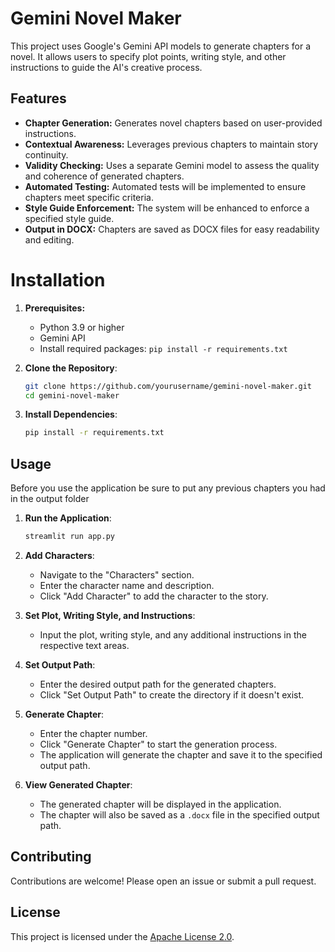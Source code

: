 # Gemini Novel Maker

This project uses Google's Gemini API models to generate chapters for a novel.  It allows users to specify plot points, writing style, and other instructions to guide the AI's creative process.

## Features

* **Chapter Generation:**  Generates novel chapters based on user-provided instructions.
* **Contextual Awareness:** Leverages previous chapters to maintain story continuity.
* **Validity Checking:** Uses a separate Gemini model to assess the quality and coherence of generated chapters.
* **Automated Testing:**   Automated tests will be implemented to ensure chapters meet specific criteria.
* **Style Guide Enforcement:** The system will be enhanced to enforce a specified style guide.
* **Output in DOCX:** Chapters are saved as DOCX files for easy readability and editing.

# Installation
1. **Prerequisites:**
   - Python 3.9 or higher
   - Gemini API
   - Install required packages: `pip install -r requirements.txt`

2. **Clone the Repository**:
   ```sh
   git clone https://github.com/yourusername/gemini-novel-maker.git
   cd gemini-novel-maker
   ```

3. **Install Dependencies**:
   ```sh
   pip install -r requirements.txt
   ```

## Usage
Before you use the application be sure to put any previous chapters you had in the output folder
1. **Run the Application**:
   ```sh
   streamlit run app.py
   ```

2. **Add Characters**:
   - Navigate to the "Characters" section.
   - Enter the character name and description.
   - Click "Add Character" to add the character to the story.

3. **Set Plot, Writing Style, and Instructions**:
   - Input the plot, writing style, and any additional instructions in the respective text areas.

4. **Set Output Path**:
   - Enter the desired output path for the generated chapters.
   - Click "Set Output Path" to create the directory if it doesn't exist.

5. **Generate Chapter**:
   - Enter the chapter number.
   - Click "Generate Chapter" to start the generation process.
   - The application will generate the chapter and save it to the specified output path.

6. **View Generated Chapter**:
   - The generated chapter will be displayed in the application.
   - The chapter will also be saved as a `.docx` file in the specified output path.

## Contributing

Contributions are welcome! Please open an issue or submit a pull request.

## License

This project is licensed under the [Apache License 2.0](https://www.apache.org/licenses/LICENSE-2.0).  
